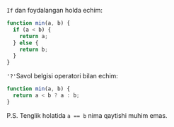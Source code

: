 `If` dan foydalangan holda echim:

```js
function min(a, b) {
  if (a < b) {
    return a;
  } else {
    return b;
  }
}
```

`'?'`Savol belgisi operatori bilan echim:

```js
function min(a, b) {
  return a < b ? a : b;
}
```

P.S. Tenglik holatida `a == b` nima qaytishi muhim emas.
